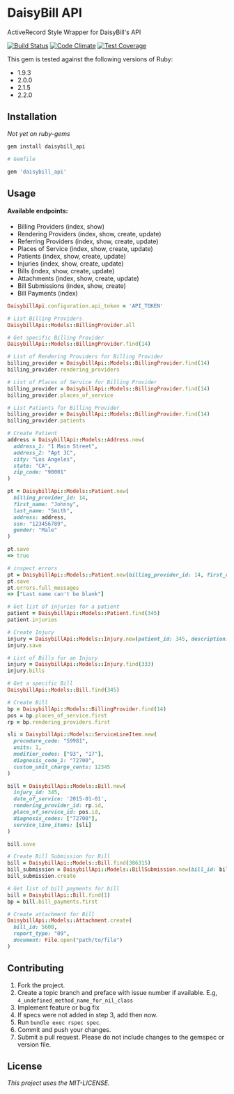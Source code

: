 # DaisyBill API
ActiveRecord Style Wrapper for DaisyBill's API

[![Build Status](https://semaphoreci.com/api/v1/projects/4e51c7d8-2ca3-4c3e-9172-ff2082309342/369271/shields_badge.svg)](https://semaphoreci.com/daisybill/daisybill_api)
[![Code Climate](https://codeclimate.com/repos/54ff0165e30ba055fa001c7f/badges/1cde64d9bdc572be43a9/gpa.svg)](https://codeclimate.com/repos/54ff0165e30ba055fa001c7f/feed)
[![Test Coverage](https://codeclimate.com/repos/54ff0165e30ba055fa001c7f/badges/1cde64d9bdc572be43a9/coverage.svg)](https://codeclimate.com/repos/54ff0165e30ba055fa001c7f/feed)

This gem is tested against the following versions of Ruby:
- 1.9.3
- 2.0.0
- 2.1.5
- 2.2.0

## Installation
*Not yet on ruby-gems*

```bash
gem install daisybill_api
```

```ruby
# Gemfile

gem 'daisybill_api'
```

## Usage
#### Available endpoints:
- Billing Providers (index, show)
- Rendering Providers (index, show, create, update)
- Referring Providers (index, show, create, update)
- Places of Service (index, show, create, update)
- Patients (index, show, create, update)
- Injuries (index, show, create, update)
- Bills (index, show, create, update)
- Attachments (index, show, create, update)
- Bill Submissions (index, show, create)
- Bill Payments (index)

```ruby
DaisybillApi.configuration.api_token = 'API_TOKEN'

# List Billing Providers
DaisybillApi::Models::BillingProvider.all

# Get specific Billing Provider
DaisybillApi::Models::BillingProvider.find(14)

# List of Rendering Providers for Billing Provider
billing_provider = DaisybillApi::Models::BillingProvider.find(14)
billing_provider.rendering_providers

# List of Places of Service for Billing Provider
billing_provider = DaisybillApi::Models::BillingProvider.find(14)
billing_provider.places_of_service

# List Patients for Billing Provider
billing_provider = DaisybillApi::Models::BillingProvider.find(14)
billing_provider.patients

# Create Patient
address = DaisybillApi::Models::Address.new(
  address_1: "1 Main Street",
  address_2: "Apt 3C",
  city: "Los Angeles",
  state: "CA",
  zip_code: "90001"
)

pt = DaisybillApi::Models::Patient.new(
  billing_provider_id: 14,
  first_name: "Johnny",
  last_name: "Smith",
  address: address,
  ssn: "123456789",
  gender: "Male"
)

pt.save
=> true

# inspect errors
pt = DaisybillApi::Models::Patient.new(billing_provider_id: 14, first_name: "Johnny")
pt.save
pt.errors.full_messages
=> ["Last name can't be blank"]

# Get list of injuries for a patient
patient = DaisybillApi::Models::Patient.find(345)
patient.injuries

# Create Injury
injury = DaisybillApi::Models::Injury.new(patient_id: 345, description: 'Broken Arm', claim_number: '1234567')
injury.save

# List of Bills for an Injury
injury = DaisybillApi::Models::Injury.find(333)
injury.bills

# Get a specific Bill
DaisybillApi::Models::Bill.find(345)

# Create Bill
bp = DaisybillApi::Models::BillingProvider.find(14)
pos = bp.places_of_service.first
rp = bp.rendering_providers.first

sli = DaisybillApi::Models::ServiceLineItem.new(
  procedure_code: "S9981",
  units: 1,
  modifier_codes: ["93", "17"],
  diagnosis_code_1: "72700",
  custom_unit_charge_cents: 12345
)

bill = DaisybillApi::Models::Bill.new(
  injury_id: 345,
  date_of_service: '2015-01-01',
  rendering_provider_id: rp.id,
  place_of_service_id: pos.id,
  diagnosis_codes: ["72700"],
  service_line_items: [sli]
)

bill.save

# Create Bill Submission for Bill
bill = DaisybillApi::Models::Bill.find(386315)
bill_submission = DaisybillApi::Models::BillSubmission.new(bill_id: bill.id)
bill_submission.create

# Get list of bill payments for bill
bill = DaisybillApi::Bill.find(1)
bp = bill.bill_payments.first

# Create attachment for Bill
DaisybillApi::Models::Attachment.create(
  bill_id: 5600,
  report_type: "09",
  document: File.open("path/to/file")
)

```

## Contributing
1. Fork the project.
2. Create a topic branch and preface with issue number if available. E.g, `4_undefined_method_name_for_nil_class`
3. Implement feature or bug fix
4. If specs were not added in step 3, add then now.
5. Run `bundle exec rspec spec`.
6. Commit and push your changes.
7. Submit a pull request. Please do not include changes to the gemspec or version file.

## License
*This project uses the MIT-LICENSE.*

